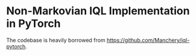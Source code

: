 # Non-Markovian IQL Implementation in PyTorch

The codebase is heavily borrowed from https://github.com/Manchery/iql-pytorch.
